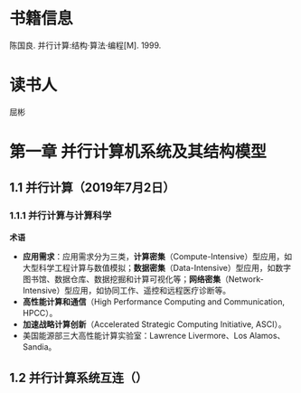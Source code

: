 <script type="text/javascript" src="http://cdn.mathjax.org/mathjax/latest/MathJax.js?config=default"></script>
# 书籍信息
陈国良. 并行计算:结构·算法·编程[M]. 1999.
# 读书人
屈彬
# 第一章 并行计算机系统及其结构模型
## 1.1 并行计算（2019年7月2日）
### 1.1.1 并行计算与计算科学
**术语**
- **应用需求**：应用需求分为三类，**计算密集**（Compute-Intensive）型应用，如大型科学工程计算与数值模拟；**数据密集**（Data-Intensive）型应用，如数字图书馆、数据仓库、数据挖掘和计算可视化等；**网络密集**（Network-Intensive）型应用，如协同工作、遥控和远程医疗诊断等。
- **高性能计算和通信**（High Performance Computing and Communication, HPCC）。
- **加速战略计算创新**（Accelerated Strategic Computing Initiative, ASCI）。
- 美国能源部三大高性能计算实验室：Lawrence Livermore、Los Alamos、Sandia。
## 1.2 并行计算系统互连（）